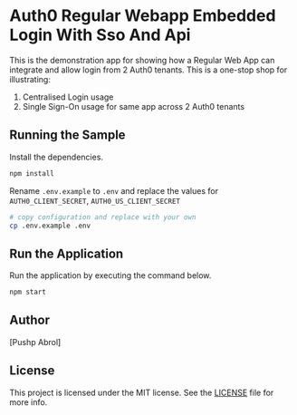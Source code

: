# Auth0 Regular Webapp Embedded Login With Sso And Api

This is the demonstration app for showing how a Regular Web App can integrate and allow login from 2 Auth0 tenants.
This is a one-stop shop for illustrating:

1. Centralised Login usage
2. Single Sign-On usage for same app across 2 Auth0 tenants


## Running the Sample

Install the dependencies.


```bash
npm install
```

Rename `.env.example` to `.env` and replace the values for `AUTH0_CLIENT_SECRET`,  `AUTH0_US_CLIENT_SECRET`

```bash
# copy configuration and replace with your own
cp .env.example .env
```


## Run the Application

Run the application by executing the command below.

```bash
npm start
```



## Author

[Pushp Abrol]

## License

This project is licensed under the MIT license. See the [LICENSE](LICENSE) file for more info.
